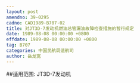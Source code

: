 ```yaml
---
layout: post
amendno: 39-0295
cadno: CAD1989-B707-02
title: 对JT3D-7发动机燃油总管漏油故障检查措施的暂行规定
date: 1989-08-08 00:00:00 +0800
effdate: 1989-08-08 00:00:00 +0800
tag: B707
categories: 中国民航局适航司
author: 岳龙宽
---
```


##适用范围:
JT3D-7发动机

